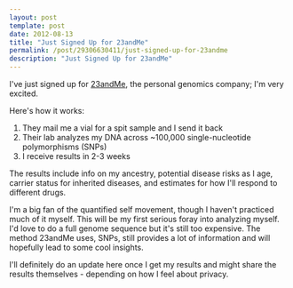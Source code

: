 ```yaml
---
layout: post
template: post
date: 2012-08-13
title: "Just Signed Up for 23andMe"
permalink: /post/29306630411/just-signed-up-for-23andme
description: "Just Signed Up for 23andMe"
---
```

<p>I've just signed up for <a href="https://www.23andme.com">23andMe</a>, the personal genomics company; I'm very excited.</p>&#13;
<p>Here's how it works:</p>&#13;
<ol><li>They mail me a vial for a spit sample and I send it back</li>&#13;
<li>Their lab analyzes my DNA across ~100,000 single-nucleotide polymorphisms (SNPs)</li>&#13;
<li>I receive results in 2-3 weeks</li>&#13;
</ol><p>The results include info on my ancestry, potential disease risks as I age, carrier status for inherited diseases, and estimates for how I'll respond to different drugs.</p>&#13;
<p>I'm a big fan of the quantified self movement, though I haven't practiced much of it myself. This will be my first serious foray into analyzing myself. I'd love to do a full genome sequence but it's still too expensive. The method 23andMe uses, SNPs, still provides a lot of information and will hopefully lead to some cool insights.</p>&#13;
<p>I'll definitely do an update here once I get my results and might share the results themselves - depending on how I feel about privacy.</p> 
